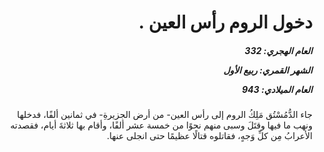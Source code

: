 <h1 dir="rtl">دخول الروم رأس العين .</h1>

<h5 dir="rtl">العام الهجري:  332

الشهر القمري: ربيع الأول

العام الميلادي: 943</h5>

<p dir="rtl">جاء الدُّمُسْتُق مَلِكُ الروم إلى رأس العين- من أرض الجزيرةِ- في ثمانين ألفًا، فدخلها ونهب ما فيها وقتَلَ وسبى منهم نحوًا من خمسة عشر ألفًا، وأقام بها ثلاثةَ أيام، فقصدته الأعرابُ مِن كلِّ وَجهٍ، فقاتلوه قتالًا عظيمًا حتى انجلى عنها.</p></br>
